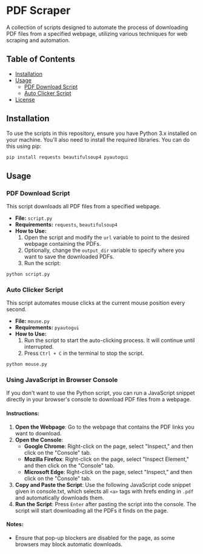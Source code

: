 # PDF Scraper

A collection of scripts designed to automate the process of downloading PDF files from a specified webpage, utilizing various techniques for web scraping and automation.

## Table of Contents

- [Installation](#installation)
- [Usage](#usage)
  - [PDF Download Script](#pdf-download-script)
  - [Auto Clicker Script](#auto-clicker-script)
- [License](#license)

## Installation

To use the scripts in this repository, ensure you have Python 3.x installed on your machine. You'll also need to install the required libraries. You can do this using pip:

```bash
pip install requests beautifulsoup4 pyautogui
```

## Usage

### PDF Download Script

This script downloads all PDF files from a specified webpage.

- **File:** `script.py`
- **Requirements:** `requests`, `beautifulsoup4`
- **How to Use:**
  1. Open the script and modify the `url` variable to point to the desired webpage containing the PDFs.
  2. Optionally, change the `output_dir` variable to specify where you want to save the downloaded PDFs.
  3. Run the script:

```bash
python script.py
```

### Auto Clicker Script

This script automates mouse clicks at the current mouse position every second.

- **File:** `mouse.py`
- **Requirements:** `pyautogui`
- **How to Use:**
  1. Run the script to start the auto-clicking process. It will continue until interrupted.
  2. Press `Ctrl + C` in the terminal to stop the script.

```bash
python mouse.py
```

### Using JavaScript in Browser Console

If you don't want to use the Python script, you can run a JavaScript snippet directly in your browser's console to download PDF files from a webpage.

#### Instructions:

1. **Open the Webpage**: Go to the webpage that contains the PDF links you want to download.
2. **Open the Console**:
   - **Google Chrome**: Right-click on the page, select "Inspect," and then click on the "Console" tab.
   - **Mozilla Firefox**: Right-click on the page, select "Inspect Element," and then click on the "Console" tab.
   - **Microsoft Edge**: Right-click on the page, select "Inspect," and then click on the "Console" tab.
3. **Copy and Paste the Script**: Use the following JavaScript code snippet given in console.txt, which selects all `<a>` tags with hrefs ending in `.pdf` and automatically downloads them.
4. **Run the Script**: Press `Enter` after pasting the script into the console. The script will start downloading all the PDFs it finds on the page.

#### Notes:
- Ensure that pop-up blockers are disabled for the page, as some browsers may block automatic downloads.


